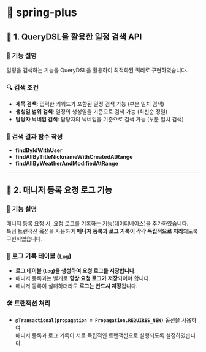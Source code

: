 # 📌 spring-plus

## 🚀 1. QueryDSL을 활용한 일정 검색 API

### 📝 기능 설명
일정을 검색하는 기능을 QueryDSL을 활용하여 최적화된 쿼리로 구현하였습니다.  


### 🔍 검색 조건
- **제목 검색**: 입력한 키워드가 포함된 일정 검색 가능 (부분 일치 검색)
- **생성일 범위 검색**: 일정의 생성일을 기준으로 검색 가능 (최신순 정렬)
- **담당자 닉네임 검색**: 담당자의 닉네임을 기준으로 검색 가능 (부분 일치 검색)

### 📌 검색 결과 함수 작성
- **findByIdWithUser** 
- **findAllByTitleNicknameWithCreatedAtRange**
- **findAllByWeatherAndModifiedAtRange**

---

## 🚀 2. 매니저 등록 요청 로그 기능

### 📝 기능 설명
매니저 등록 요청 시, 요청 로그를 기록하는 기능(데이터베이스)을 추가하였습니다.  
특정 트랜잭션 옵션을 사용하여 **매니저 등록과 로그 기록이 각각 독립적으로 처리**되도록 구현하였습니다.

### 📌 로그 기록 테이블 (`Log`)
- **로그 테이블 (`Log`)을 생성하여 요청 로그를 저장합니다.**
- 매니저 등록과는 별개로 **항상 요청 로그가 저장**되어야 합니다.
- 매니저 등록이 실패하더라도 **로그는 반드시 저장**됩니다.

### 🛠️ 트랜잭션 처리
- **`@Transactional(propagation = Propagation.REQUIRES_NEW)`** 옵션을 사용하여  
  매니저 등록과 로그 기록이 서로 독립적인 트랜잭션으로 실행되도록 설정하였습니다.


